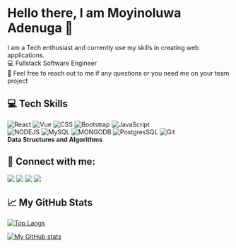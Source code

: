# Hello there, I am Moyinoluwa Adenuga :woman:
I am a Tech enthusiast and currently use my skills in creating web applications.\
:computer: Fullstack Software Engineer\
:loudspeaker: Feel free to reach out to me if any questions or you need me on your team project

## :computer: Tech Skills 
![React](https://img.shields.io/badge/React-20232A?style=for-the-badge&logo=react&logoColor=61DAFB)
![Vue](https://img.shields.io/badge/Vue-4FC08D?style=for-the-badge&logo=vue.js&logoColor=white)
![CSS](https://img.shields.io/badge/CSS3-1572B6?style=for-the-badge&logo=css3&logoColor=white)
![Bootstrap](https://img.shields.io/badge/Bootstrap-563D7C?style=for-the-badge&logo=bootstrap&logoColor=white)
![JavaScript](https://img.shields.io/badge/JavaScript-323330?style=for-the-badge&logo=javascript&logoColor=F7DF1E)\
![NODEJS](https://img.shields.io/badge/NODEJS-339933?style=for-the-badge&logo=node.js&logoColor=white)
![MySQL](https://img.shields.io/badge/MySQL-4479A1?style=for-the-badge&logo=mysql&logoColor=white)
![MONGODB](https://img.shields.io/badge/MONGODB-47A248?style=for-the-badge&logo=mongodb&logoColor=white)
![PostgresSQL](https://img.shields.io/badge/PostgreSQL-4169E1?style=for-the-badge&logo=postgresql&logoColor=white)
![Git](https://img.shields.io/badge/Git-F05032?style=for-the-badge&logo=git&logoColor=white) </br>
**Data Structures and Algorithms**

## :iphone: Connect with me: 
<a href='https://wa.link/k5nk4w'><img src='https://img.shields.io/badge/WhatsApp-25D366?style=for-the-badge&logo=whatsapp&logoColor=white' /></a>
<a href='mailto:dayoh14@gmail.com'><img src='https://img.shields.io/badge/Gmail-D14836?style=for-the-badge&logo=gmail&logoColor=white' /></a>
<a href='https://www.linkedin.com/in/moyinoluwa-adenuga'><img src='https://img.shields.io/badge/LinkedIn-0077B5?style=for-the-badge&logo=linkedin&logoColor=white' /></a> 
<a href='https://twitter.com/moyinoluwa_'><img src='https://img.shields.io/badge/Twitter-1DA1F2?style=for-the-badge&logo=twitter&logoColor=white' /></a>

## &#x1f4c8; My GitHub Stats

[![Top Langs](https://github-readme-stats.vercel.app/api/top-langs/?username=MoyinoluwaA&layout=compact&theme=synthwave)](https://github.com/anuraghazra/github-readme-stats)

[![My GitHub stats](https://github-readme-stats.vercel.app/api?username=MoyinoluwaA&count_private=true&theme=synthwave)](https://github.com/anuraghazra/github-readme-stats)

